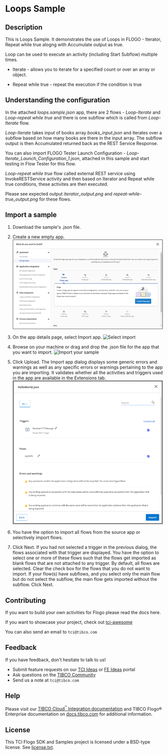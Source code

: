 # Loops Sample


## Description

This is Loops Sample. It demonstrates the use of Loops in FLOGO - Iterator, Repeat while true alogng with Accumulate output as true.

Loop can be used to execute an activity (including Start Subflow) multiple times.

* Iterate -  allows you to iterate for a specified count or over an array or object.

* Repeat while true - repeat the execution if the condition is true


## Understanding the configuration

In the attached *loops.sample.json* app, there are 2 flows - *Loop-Iterate* and *Loop-repeat while true* and there is one subflow which is called from *Loop-Iterate* flow.

*Loop-Iterate* takes input of books array *books_input.json* and iterates over a subflow based on how many books are there in the input array. The subflow output is then Accumulated returned back as the REST Service Response.

You can also import FLOGO Tester Launch Configuration - *Loop-Iterate_Launch_Configuration_1.json*, attached in this sample and start testing in Flow Tester for this flow.

*Loop-repeat while true* flow called external REST service using InvokeRESTService activity and then based on Iterator and Repeat while true conditions, these activites are then executed.

Please see expected output *iterator_output.png* and *repeat-while-true_output.png* for these flows.

## Import a sample

1. Download the sample's .json file.

2. Create a new empty app.
![Create an app](../../import-screenshots/2.png)

3. On the app details page, select Import app.
![Select import](../../import-screenshots/3.png)

4. Browse on your machine or drag and drop the .json file for the app that you want to import.
![Import your sample](../../import-screenshots/4.png)

5. Click Upload. The Import app dialog displays some generic errors and warnings as well as any specific errors or warnings pertaining to the app you are importing. It validates whether all the activities and triggers used in the app are available in the Extensions tab.
![The Import app dialog](../../import-screenshots/5.png)

6. You have the option to import all flows from the source app or selectively import flows.

7. Click Next. If you had not selected a trigger in the previous dialog, the flows associated with that trigger are displayed. You have the option to select one or more of these flows such that the flows get imported as blank flows that are not attached to any trigger. By default, all flows are selected. Clear the check box for the flows that you do not want to import. If your flow(s) have subflows, and you select only the main flow but do not select the subflow, the main flow gets imported without the subflow. Click Next.

## Contributing
If you want to build your own activities for Flogo please read the docs here.

If you want to showcase your project, check out [tci-awesome](https://github.com/TIBCOSoftware/tci-awesome)

You can also send an email to `tci@tibco.com`

## Feedback
If you have feedback, don't hesitate to talk to us!

* Submit feature requests on our [TCI Ideas](https://ideas.tibco.com/?project=TCI) or [FE Ideas](https://ideas.tibco.com/?project=FE) portal
* Ask questions on the [TIBCO Community](https://community.tibco.com/answers/product/344006)
* Send us a note at `tci@tibco.com`

## Help

Please visit our [TIBCO Cloud<sup>&trade;</sup> Integration documentation](https://integration.cloud.tibco.com/docs/) and TIBCO Flogo® Enterprise documentation on [docs.tibco.com](https://docs.tibco.com/) for additional information.

## License
This TCI Flogo SDK and Samples project is licensed under a BSD-type license. See [license.txt](license.txt).
